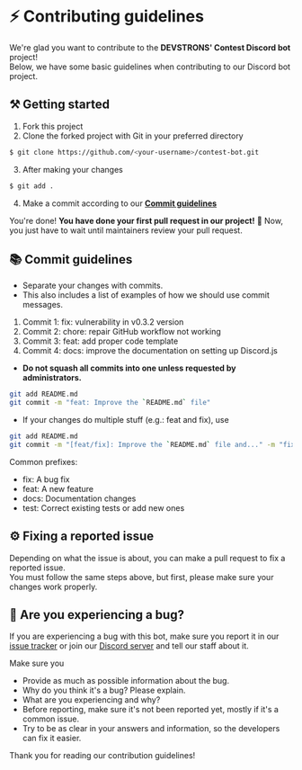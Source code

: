# ⚡ Contributing guidelines

We're glad you want to contribute to the **DEVSTRONS' Contest Discord bot** project!\
Below, we have some basic guidelines when contributing to our Discord bot project.

## ⚒ Getting started

1. Fork this project
2. Clone the forked project with Git in your preferred directory

```bash
$ git clone https://github.com/<your-username>/contest-bot.git
```

3. After making your changes

```bash
$ git add .
```

4. Make a commit according to our [**Commit guidelines**](#📚-commit-guidelines)

You're done! **You have done your first pull request in our project!** 🚀
Now, you just have to wait until maintainers review your pull request.

## 📚 Commit guidelines

- Separate your changes with commits.
- This also includes a list of examples of how we should use commit messages.

1. Commit 1: fix: vulnerability in v0.3.2 version
2. Commit 2: chore: repair GitHub workflow not working
3. Commit 3: feat: add proper code template
4. Commit 4: docs: improve the documentation on setting up Discord.js

- **Do not squash all commits into one unless requested by administrators.**

```bash
git add README.md
git commit -m "feat: Improve the `README.md` file"
```

- If your changes do multiple stuff (e.g.: feat and fix), use

```bash
git add README.md
git commit -m "[feat/fix]: Improve the `README.md` file and..." -m "fix some typos and errors.";
```

Common prefixes:

- fix: A bug fix
- feat: A new feature
- docs: Documentation changes
- test: Correct existing tests or add new ones

## ⚙ Fixing a reported issue

Depending on what the issue is about, you can make a pull request to fix a reported issue.\
You must follow the same steps above, but first, please make sure your changes work properly.

## 👀 Are you experiencing a bug?

If you are experiencing a bug with this bot, make sure you report it in our [issue tracker](https://github.com/devstrons/contest-bot/issues) or join our [Discord server](https://discord.gg/SNNTC7ZKGz) and tell our staff about it.

Make sure you

- Provide as much as possible information about the bug.
- Why do you think it's a bug? Please explain.
- What are you experiencing and why?
- Before reporting, make sure it's not been reported yet, mostly if it's a common issue.
- Try to be as clear in your answers and information, so the developers can fix it easier.

Thank you for reading our contribution guidelines!
